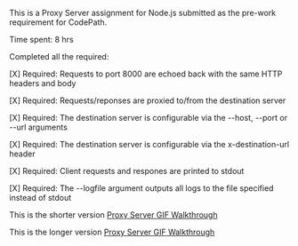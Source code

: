 
This is a Proxy Server assignment for Node.js submitted as the pre-work requirement for CodePath.

Time spent: 8 hrs

Completed all the required:

[X] Required: Requests to port 8000 are echoed back with the same HTTP headers and body

[X] Required: Requests/reponses are proxied to/from the destination server

[X] Required: The destination server is configurable via the --host, --port or --url arguments

[X] Required: The destination server is configurable via the x-destination-url header

[X] Required: Client requests and respones are printed to stdout

[X] Required: The --logfile argument outputs all logs to the file specified instead of stdout


This is the shorter version
[Proxy Server GIF Walkthrough](proxy_server_walkthrough.gif)

This is the longer version
[Proxy Server GIF Walkthrough](proxy_server_walkthrough_2.gif)
